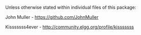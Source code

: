 Unless otherwise stated within individual files of this package:

John Muller - https://github.com/JohnMuller

Kisssssss4ever - http://community.elgg.org/profile/kisssssss